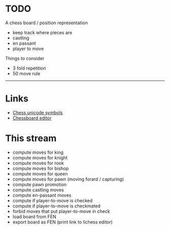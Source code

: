 
# TODO

A chess board / position representation
- keep track where pieces are
- castling
- en passant
- player to move

Things to consider
- 3 fold repetition
- 50 move rule

---

# Links
- [Chess unicode symbols](https://en.wikipedia.org/wiki/Chess_symbols_in_Unicode)
- [Chessboard editor](https://lichess.org/editor)


# This stream
- compute moves for king
- compute moves for knight
- compute moves for rook
- compute moves for bishop
- compute moves for queen
- compute moves for pawn (moving forard / capturing)
- compute pawn promotion
- compute castling moves
- compute en-passant moves
- compute if player-to-move is checked
- compute if player-to-move is checkmated
- forbid moves that put player-to-move in check
- load board from FEN
- export board as FEN (print link to lichess editor)
